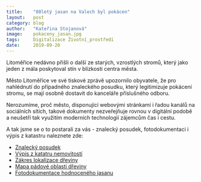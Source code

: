 ```yaml
---
title:	  "80letý jasan na Valech byl pokácen"
layout:	  post
category: blog
author:	  "Kateřina Stojanová"
image:	  pokaceny_jasan.jpg
tags:	  Digitalizace Životní_prostředí
date:	  2019-09-20
---
```

Litoměřice nedávno přišli o další ze starých, vzrostlých stromů, který jako jeden z mála poskytoval stín v blízkosti centra města.

Město Litoměřice ve své tiskové zprávě upozornilo obyvatele, že pro nahlédnutí do případného znaleckého posudku, který legitimizuje pokácení stromu, se mají osobně dostavit do kanceláře příslušného odboru.

Nerozumíme, proč město, disponující webovými stránkami i řadou kanálů na sociálních sítích, takové dokumenty nezveřejňuje rovnou v digitální podobě a neušetří tak využitím moderních technologií zájemcům čas i cestu.

A tak jsme se o to postarali za vás - znalecký posudek, fotodokumentaci i výpis z katastru naleznete zde:

* [Znalecký posudek](/assets/pdf/znalecky-posudek-jasan/01_Znalecký_posudek_Fraxinus_ornus_an.pdf)
* [Výpis z katatru nemovitostí](/assets/pdf/znalecky-posudek-jasan/PR_01_Výpis_z_katastru_nemovitostí.pdf)
* [Zákres lokalizace dřeviny](/assets/pdf/znalecky-posudek-jasan/PR_02_Zákres_lokalizace_dřeviny_sadovnická_hodnota-mapový_podklad.pdf)
* [Mapa pádové oblasti dřeviny](/assets/pdf/znalecky-posudek-jasan/PR_03_Mapa_pádové_oblasti_dřeviny-mapový_podklad.pdf)
* [Fotodokumentace hodnoceného jasanu](/assets/pdf/znalecky-posudek-jasan/PR_04_Fotodokumentace_hodnoceného_jasanu_zimnáře.pdf)
